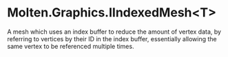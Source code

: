 ﻿  
# Molten.Graphics.IIndexedMesh&lt;T&gt;
A mesh which uses an index buffer to reduce the amount of vertex data, by referring to vertices by their ID in the index buffer, 
            essentially allowing the same vertex to be referenced multiple times.
